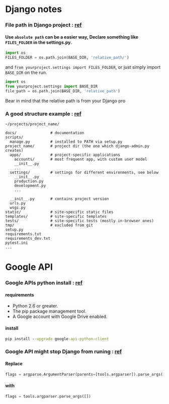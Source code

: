 # Django notes
### **File path in Django project** \: [ref](https://stackoverflow.com/questions/17406126/how-can-i-use-relative-path-to-read-local-files-in-django-app)
#### Use ``absolute path`` can be a easier way, Declare something like `FILES_FOLDER` in the settings.py.
```Python
import os
FILES_FOLDER = os.path.join(BASE_DIR, 'relative_path/')
```
and `from yourproject.settings import FILES_FOLDER`, or just simply import `BASE_DIR` on the run.
```Python
import os
from yourproject.settings import BASE_DIR
file_path = os.path.join(BASE_DIR, 'relative_path')
```
Bear in mind that the relative path is from your Django pro





### **A good structure example** \: [ref](https://stackoverflow.com/questions/22841764/best-practice-for-django-project-working-directory-structure)
```
~/projects/project_name/

docs/               # documentation
scripts/
  manage.py         # installed to PATH via setup.py
project_name/       # project dir (the one which django-admin.py creates)
  apps/             # project-specific applications
    accounts/       # most frequent app, with custom user model
    __init__.py
    ...
  settings/         # settings for different environments, see below
    __init__.py
    production.py
    development.py
    ...

  __init__.py       # contains project version
  urls.py
  wsgi.py
static/             # site-specific static files
templates/          # site-specific templates
tests/              # site-specific tests (mostly in-browser ones)
tmp/                # excluded from git
setup.py
requirements.txt
requirements_dev.txt
pytest.ini
...
```


# Google API
### **Google APIs python install** \: [ref](https://developers.google.com/drive/api/v3/quickstart/python)
#### requirements
* Python 2.6 or greater.
* The pip package management tool.
* A Google account with Google Drive enabled.
#### install
```cmd
pip install --upgrade google-api-python-client
```

### **Google API might stop Django from runing** \: [ref](https://stackoverflow.com/questions/34758516/google-calendar-api-stops-django-from-starting)
#### Replace
```python
flags = argparse.ArgumentParser(parents=[tools.argparser]).parse_args()
```
#### with
```python
flags = tools.argparser.parse_args([])
```
